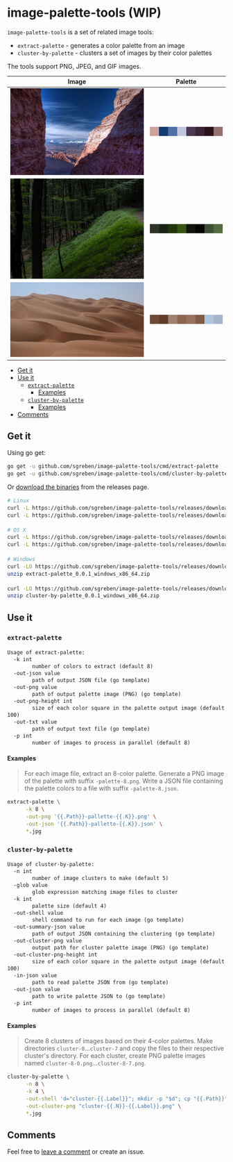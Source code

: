 # image-palette-tools (WIP)

`image-palette-tools` is a set of related image tools:

- `extract-palette` - generates a color palette from an image
- `cluster-by-palette` - clusters a set of images by their color palettes

The tools support PNG, JPEG, and GIF images.

| Image                  |                               Palette  |
|------------------------|----------------------------------------|
| ![img1](docs/img1.jpg) | ![img1-palette](docs/img1-palette.png) |
| ![img2](docs/img2.jpg) | ![img2-palette](docs/img2-palette.png) |
| ![img3](docs/img3.jpg) | ![img3-palette](docs/img3-palette.png) |

<!-- TOC -->

- [Get it](#get-it)
- [Use it](#use-it)
    - [`extract-palette`](#extract-palette)
        - [Examples](#examples)
    - [`cluster-by-palette`](#cluster-by-palette)
        - [Examples](#examples-1)
- [Comments](#comments)

<!-- /TOC -->

## Get it

Using go get:

```sh
go get -u github.com/sgreben/image-palette-tools/cmd/extract-palette
go get -u github.com/sgreben/image-palette-tools/cmd/cluster-by-palette
```

Or [download the binaries](https://github.com/sgreben/image-palette-tools/releases/latest) from the releases page. 

```sh
# Linux
curl -L https://github.com/sgreben/image-palette-tools/releases/download/0.0.1/extract-palette_0.0.1_linux_x86_64.tar.gz | tar xz
curl -L https://github.com/sgreben/image-palette-tools/releases/download/0.0.1/cluster-by-palette_0.0.1_linux_x86_64.tar.gz | tar xz

# OS X
curl -L https://github.com/sgreben/image-palette-tools/releases/download/0.0.1/extract-palette_0.0.1_osx_x86_64.tar.gz | tar xz
curl -L https://github.com/sgreben/image-palette-tools/releases/download/0.0.1/cluster-by-palette_0.0.1_osx_x86_64.tar.gz | tar xz

# Windows
curl -LO https://github.com/sgreben/image-palette-tools/releases/download/0.0.1/extract-palette_0.0.1_windows_x86_64.zip
unzip extract-palette_0.0.1_windows_x86_64.zip

curl -LO https://github.com/sgreben/image-palette-tools/releases/download/0.0.1/cluster-by-palette_0.0.1_windows_x86_64.zip
unzip cluster-by-palette_0.0.1_windows_x86_64.zip
```

## Use it

### `extract-palette`

```text
Usage of extract-palette:
  -k int
        number of colors to extract (default 8)
  -out-json value
        path of output JSON file (go template)
  -out-png value
        path of output palette image (PNG) (go template)
  -out-png-height int
        size of each color square in the palette output image (default 100)
  -out-txt value
        path of output text file (go template)
  -p int
        number of images to process in parallel (default 8)
```

#### Examples

> For each image file, extract an 8-color palette. Generate a PNG image of the palette with suffix `-palette-8.png`. Write a JSON file containing the palette colors to a file with suffix `-palette-8.json`.

```sh
extract-palette \
      -k 8 \
      -out-png '{{.Path}}-pallette-{{.K}}.png' \
      -out-json '{{.Path}}-pallette-{{.K}}.json' \
      *.jpg
```

### `cluster-by-palette`

```text
Usage of cluster-by-palette:
  -n int
        number of image clusters to make (default 5)
  -glob value
        glob expression matching image files to cluster
  -k int
        palette size (default 4)
  -out-shell value
        shell command to run for each image (go template)
  -out-summary-json value
        path of output JSON containing the clustering (go template)
  -out-cluster-png value
        output path for cluster palette image (PNG) (go template)
  -out-cluster-png-height int
        size of each color square in the palette output image (default 100)
  -in-json value
        path to read palette JSON from (go template)
  -out-json value
        path to write palette JSON to (go template)
  -p int
        number of images to process in parallel (default 8)
```

#### Examples


> Create 8 clusters of images based on their 4-color palettes. Make directories `cluster-0`...`cluster-7` and copy the files to their respective cluster's directory. For each cluster, create PNG palette images named `cluster-8-0.png`...`cluster-8-7.png`.

```sh 
cluster-by-palette \
      -n 8 \
      -k 4 \
      -out-shell 'd="cluster-{{.Label}}"; mkdir -p "$d"; cp "{{.Path}}" "$d"' \
      -out-cluster-png "cluster-{{.N}}-{{.Label}}.png" \
      *.jpg
``` 

## Comments

Feel free to [leave a comment](https://github.com/sgreben/image-palette-tools/issues/1) or create an issue.
